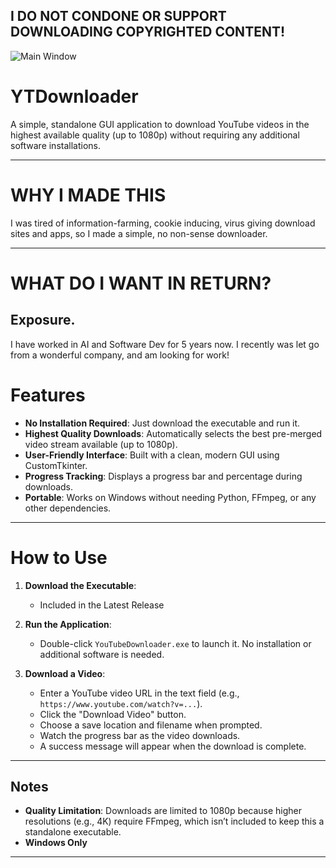 ## I DO NOT CONDONE OR SUPPORT DOWNLOADING COPYRIGHTED CONTENT!

![Main Window](https://i.imgur.com/b4K8Aof.png)

# YTDownloader

A simple, standalone GUI application to download YouTube videos in the highest available quality (up to 1080p) without requiring any additional software installations.

---

# WHY I MADE THIS

I was tired of information-farming, cookie inducing, virus giving download sites and apps, so I made a simple, no non-sense downloader.

---

# WHAT DO I WANT IN RETURN?

## Exposure.

I have worked in AI and Software Dev for 5 years now. I recently was let go from a wonderful company, and am looking for work!

# Features

- **No Installation Required**: Just download the executable and run it.
- **Highest Quality Downloads**: Automatically selects the best pre-merged video stream available (up to 1080p).
- **User-Friendly Interface**: Built with a clean, modern GUI using CustomTkinter.
- **Progress Tracking**: Displays a progress bar and percentage during downloads.
- **Portable**: Works on Windows without needing Python, FFmpeg, or any other dependencies.

---

# How to Use

1. **Download the Executable**:
   - Included in the Latest Release

2. **Run the Application**:
   - Double-click `YouTubeDownloader.exe` to launch it. No installation or additional software is needed.

3. **Download a Video**:
   - Enter a YouTube video URL in the text field (e.g., `https://www.youtube.com/watch?v=...`).
   - Click the "Download Video" button.
   - Choose a save location and filename when prompted.
   - Watch the progress bar as the video downloads.
   - A success message will appear when the download is complete.

---

## Notes

- **Quality Limitation**: Downloads are limited to 1080p because higher resolutions (e.g., 4K) require FFmpeg, which isn’t included to keep this a standalone executable.
- **Windows Only**

---

